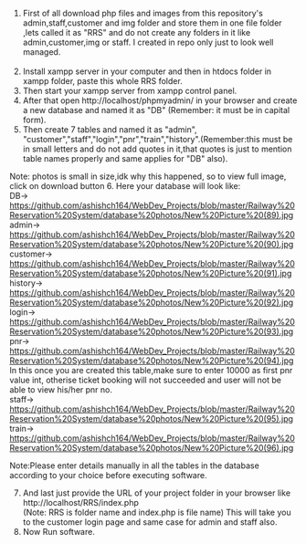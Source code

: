1. First of all download php files and images from this repository's admin,staff,customer and img folder and store them in one file folder ,lets called it as "RRS" and do not create any folders in it like admin,customer,img or staff. I created in repo only just to look well managed. </br></br>
2. Install xampp server in your computer and then in htdocs folder in xampp folder, paste this whole RRS folder. </br>
3. Then start your xampp server from xampp control panel. </br>
4. After that open http://localhost/phpmyadmin/ in your browser and create a new database and named it as "DB" (Remember: it must be in capital form).</br>
5. Then create 7 tables and named it as "admin", "customer","staff","login","pnr","train","history".(Remember:this must be in small letters and do not add quotes in it,that quotes  is just to mention table names properly and same applies for "DB" also).</br>

Note: photos is small in size,idk why this happened, so to view full image, click on download button 
6. Here your database will look like:</br>
 DB-> https://github.com/ashishch164/WebDev_Projects/blob/master/Railway%20Reservation%20System/database%20photos/New%20Picture%20(89).jpg  </br>
admin-> https://github.com/ashishch164/WebDev_Projects/blob/master/Railway%20Reservation%20System/database%20photos/New%20Picture%20(90).jpg   </br>
customer-> https://github.com/ashishch164/WebDev_Projects/blob/master/Railway%20Reservation%20System/database%20photos/New%20Picture%20(91).jpg  </br>
history-> https://github.com/ashishch164/WebDev_Projects/blob/master/Railway%20Reservation%20System/database%20photos/New%20Picture%20(92).jpg </br>
login-> https://github.com/ashishch164/WebDev_Projects/blob/master/Railway%20Reservation%20System/database%20photos/New%20Picture%20(93).jpg </br>
pnr-> https://github.com/ashishch164/WebDev_Projects/blob/master/Railway%20Reservation%20System/database%20photos/New%20Picture%20(94).jpg        In this once you are created this table,make sure to enter 10000 as first pnr value int, otherise ticket booking will not succeeded and user will not be able to view his/her pnr no.</br>
staff-> https://github.com/ashishch164/WebDev_Projects/blob/master/Railway%20Reservation%20System/database%20photos/New%20Picture%20(95).jpg </br>
train-> https://github.com/ashishch164/WebDev_Projects/blob/master/Railway%20Reservation%20System/database%20photos/New%20Picture%20(96).jpg</br>
 
Note:Please enter details manually in all the tables in the database according to your choice before executing software. 

7. And last just provide the URL of your project folder in your browser like http://localhost/RRS/index.php   </br> (Note: RRS is folder name and index.php is file name)
This will take you to the customer login page and same case for admin and staff also.
8. Now Run software.
